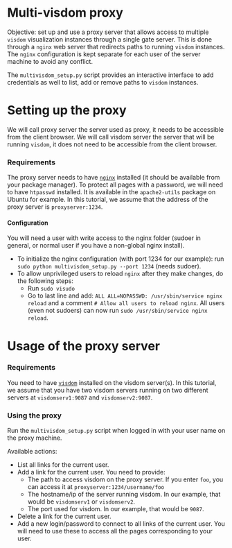 # Multi-visdom proxy

Objective: set up and use a proxy server that allows access to multiple `visdom` visualization instances through a single gate server. This is done through a `nginx` web server that redirects paths to running `visdom` instances. The `nginx` configuration is kept separate for each user of the server machine to avoid any conflict.

The `multivisdom_setup.py` script provides an interactive interface to add credentials as well to list, add or remove paths to `visdom` instances.

# Setting up the proxy

We will call proxy server the server used as proxy, it needs to be accessible from the client browser.
We will call visdom server the server that will be running `visdom`, it does not need to be accessible from the client browser.

### Requirements

The proxy server needs to have [`nginx`](https://www.nginx.com/) installed (it should be available from your package manager).
To protect all pages with a password, we will need to have `htpasswd` installed. It is available in the `apache2-utils` package on Ubuntu for example.
In this tutorial, we assume that the address of the proxy server is `proxyserver:1234`.

#### Configuration

You will need a user with write access to the nginx folder (sudoer in general, or normal user if you have a non-global nginx install).
* To initialize the nginx configuration (with port 1234 for our example): run `sudo python multivisdom_setup.py --port 1234` (needs sudoer).
* To allow unprivileged users to reload `nginx` after they make changes, do the following steps:
    * Run `sudo visudo`
    * Go to last line and add: `ALL ALL=NOPASSWD: /usr/sbin/service nginx reload` and a comment `# Allow all users to reload nginx`. All users (even not sudoers) can now run `sudo /usr/sbin/service nginx reload`.

# Usage of the proxy server

### Requirements

You need to have [`visdom`](https://github.com/facebookresearch/visdom) installed on the visdom server(s).
In this tutorial, we assume that you have two visdom servers running on two different servers at `visdomserv1:9087` and `visdomserv2:9087`.

### Using the proxy

Run the `multivisdom_setup.py` script when logged in with your user name on the proxy machine.

Available actions:
* List all links for the current user.
* Add a link for the current user. You need to provide:
    * The path to access visdom on the proxy server. If you enter `foo`, you can access it at `proxyserver:1234/username/foo`
    * The hostname/ip of the server running visdom. In our example, that would be `visdomserv1` or `visdomserv2`.
    * The port used for visdom. In our example, that would be `9087`.
* Delete a link for the current user.
* Add a new login/password to connect to all links of the current user. You will need to use these to access all the pages corresponding to your user.
